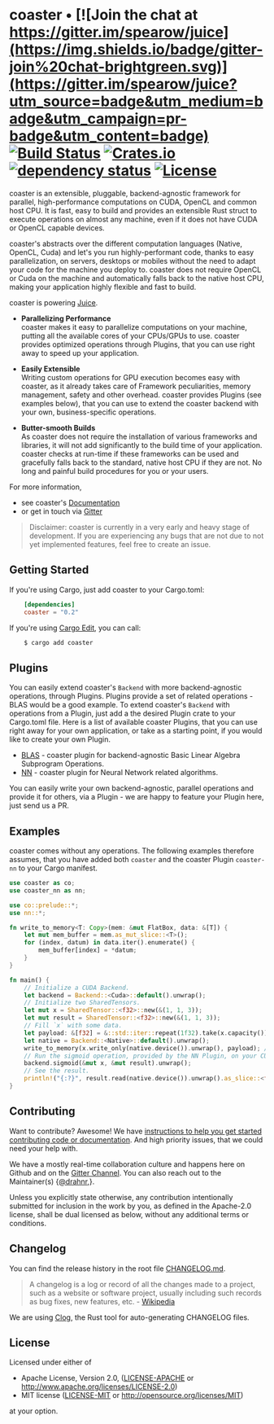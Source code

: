 # coaster • [![Join the chat at https://gitter.im/spearow/juice](https://img.shields.io/badge/gitter-join%20chat-brightgreen.svg)](https://gitter.im/spearow/juice?utm_source=badge&utm_medium=badge&utm_campaign=pr-badge&utm_content=badge) [![Build Status](https://ci.spearow.io/api/v1/teams/spearow/pipelines/juice/jobs/test-coaster/badge)](https://ci.spearow.io/teams/spearow/pipelines/juice) [![Crates.io](https://img.shields.io/crates/v/coaster.svg)](https://crates.io/crates/coaster) [![dependency status](https://deps.rs/repo/github/spearow/coaster/status.svg)](https://deps.rs/repo/github/spearow/coaster) [![License](https://img.shields.io/crates/l/coaster.svg)](#license)

coaster is an extensible, pluggable, backend-agnostic framework for parallel,
high-performance computations on CUDA, OpenCL and common host CPU. It is fast, easy
to build and provides an extensible Rust struct to execute operations on almost any
machine, even if it does not have CUDA or OpenCL capable devices.

coaster's abstracts over the different computation languages (Native,
OpenCL, Cuda) and let's you run highly-performant code, thanks to easy
parallelization, on servers, desktops or mobiles without the need to adapt your
code for the machine you deploy to. coaster does not require OpenCL or Cuda
on the machine and automatically falls back to the native host CPU, making your
application highly flexible and fast to build.

coaster is powering [Juice][juice].

* __Parallelizing Performance__<br/>
coaster makes it easy to parallelize computations on your machine, putting
all the available cores of your CPUs/GPUs to use.
coaster provides optimized operations through Plugins,
that you can use right away to speed up your application.

* __Easily Extensible__<br/>
Writing custom operations for GPU execution becomes easy with coaster, as
it already takes care of Framework peculiarities, memory management, safety and other
overhead. coaster provides Plugins (see examples below), that you can use to extend
the coaster backend with your own, business-specific operations.

* __Butter-smooth Builds__<br/>
As coaster does not require the installation of various frameworks and
libraries, it will not add significantly to the build time of your application.
coaster checks at run-time if these frameworks can be used and gracefully
falls back to the standard, native host CPU if they are not.
No long and painful build procedures for you or your users.

For more information,

* see coaster's [Documentation][documentation]
* or get in touch via [Gitter][chat]

> Disclaimer: coaster is currently in a very early and heavy stage of
> development. If you are experiencing any bugs that are not due to not yet
> implemented features, feel free to create an issue.

[arrayfire]: https://github.com/arrayfire/arrayfire
[spearow]: https://spearow.io/project/juice
[juice]: https://github.com/spearow/juice
[spearow]: https://spearow.io/projects/coaster
[documentation]: https://spearow.github.io/coaster

## Getting Started

If you're using Cargo, just add coaster to your Cargo.toml:

```toml
    [dependencies]
    coaster = "0.2"
```

If you're using [Cargo Edit][cargo-edit], you can call:

```sh
    $ cargo add coaster
```

[cargo-edit]: https://github.com/killercup/cargo-edit

## Plugins

You can easily extend coaster's `Backend` with more backend-agnostic operations, through Plugins.
Plugins provide a set of related operations - BLAS would be a good example. To extend coaster's `Backend`
with operations from a Plugin, just add a the desired Plugin crate to your Cargo.toml file.
Here is a list of available coaster Plugins, that you can use right away for your own application, or
take as a starting point, if you would like to create your own Plugin.

* [BLAS][coaster-blas] - coaster plugin for backend-agnostic Basic Linear Algebra Subprogram Operations.
* [NN][coaster-nn] - coaster plugin for Neural Network related algorithms.

You can easily write your own backend-agnostic, parallel operations and provide it for others,
via a Plugin - we are happy to feature your Plugin here, just send us a PR.

[coaster-blas]: https://github.com/spearow/juice/tree/master/coaster-blas
[coaster-nn]: https://github.com/spearow/juice/tree/master/coaster-nn

## Examples

coaster comes without any operations. The following examples therefore assumes,
that you have added both `coaster` and the coaster Plugin `coaster-nn`
to your Cargo manifest.

```rust
use coaster as co;
use coaster_nn as nn;

use co::prelude::*;
use nn::*;

fn write_to_memory<T: Copy>(mem: &mut FlatBox, data: &[T]) {
	let mut mem_buffer = mem.as_mut_slice::<T>();
	for (index, datum) in data.iter().enumerate() {
	    mem_buffer[index] = *datum;
	}
}

fn main() {
    // Initialize a CUDA Backend.
    let backend = Backend::<Cuda>::default().unwrap();
    // Initialize two SharedTensors.
    let mut x = SharedTensor::<f32>::new(&(1, 1, 3));
    let mut result = SharedTensor::<f32>::new(&(1, 1, 3));
    // Fill `x` with some data.
    let payload: &[f32] = &::std::iter::repeat(1f32).take(x.capacity()).collect::<Vec<f32>>();
    let native = Backend::<Native>::default().unwrap();
    write_to_memory(x.write_only(native.device()).unwrap(), payload); // Write to native host memory.
    // Run the sigmoid operation, provided by the NN Plugin, on your CUDA enabled GPU.
    backend.sigmoid(&mut x, &mut result).unwrap();
    // See the result.
    println!("{:?}", result.read(native.device()).unwrap().as_slice::<f32>());
}
```

## Contributing

Want to contribute? Awesome! We have
[instructions to help you get started contributing code or documentation][contributing].
And high priority issues, that we could need your help with.

We have a mostly real-time collaboration culture and happens here on Github and
on the [Gitter Channel][chat].
You can also reach out to the Maintainer(s)
{[@drahnr][drahnr],}.

Unless you explicitly state otherwise, any contribution intentionally
submitted for inclusion in the work by you, as defined in the Apache-2.0
license, shall be dual licensed as below, without any additional terms or
conditions.

[contributing]: CONTRIBUTING.md
[chat]: https://gitter.im/spearow/juice
[drahnr]: https://github.com/drahnr

## Changelog

You can find the release history in the root file [CHANGELOG.md][changelog].

> A changelog is a log or record of all the changes made to a project, such as a website or software project, usually including such records as bug fixes, new features, etc. - [Wikipedia][changelog-quote]

We are using [Clog][clog], the Rust tool for auto-generating CHANGELOG files.

[changelog]: CHANGELOG.md
[changelog-quote]: https://en.wikipedia.org/wiki/Changelog
[Clog]: https://github.com/clog-tool/clog-cli

## License

Licensed under either of

 * Apache License, Version 2.0, ([LICENSE-APACHE](LICENSE-APACHE) or http://www.apache.org/licenses/LICENSE-2.0)
 * MIT license ([LICENSE-MIT](LICENSE-MIT) or http://opensource.org/licenses/MIT)

at your option.
